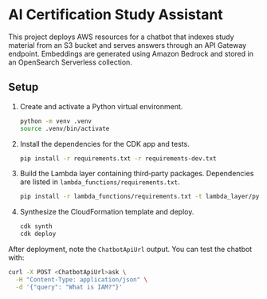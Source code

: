 # AI Certification Study Assistant

This project deploys AWS resources for a chatbot that indexes study material from an S3 bucket and serves answers through an API Gateway endpoint. Embeddings are generated using Amazon Bedrock and stored in an OpenSearch Serverless collection.

## Setup

1. Create and activate a Python virtual environment.
   ```bash
   python -m venv .venv
   source .venv/bin/activate
   ```
2. Install the dependencies for the CDK app and tests.
   ```bash
   pip install -r requirements.txt -r requirements-dev.txt
   ```
3. Build the Lambda layer containing third‑party packages. Dependencies are listed in `lambda_functions/requirements.txt`.
   ```bash
   pip install -r lambda_functions/requirements.txt -t lambda_layer/python
   ```
4. Synthesize the CloudFormation template and deploy.
   ```bash
   cdk synth
   cdk deploy
   ```

After deployment, note the `ChatbotApiUrl` output. You can test the chatbot with:

```bash
curl -X POST <ChatbotApiUrl>ask \
  -H "Content-Type: application/json" \
  -d '{"query": "What is IAM?"}'
```
